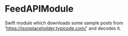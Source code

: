 # FeedAPIModule

Swift module which downloads some sample posts from 'https://jsonplaceholder.typicode.com/' and decodes it.
